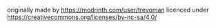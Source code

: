 originally made by https://modrinth.com/user/trevoman
licenced under https://creativecommons.org/licenses/by-nc-sa/4.0/
